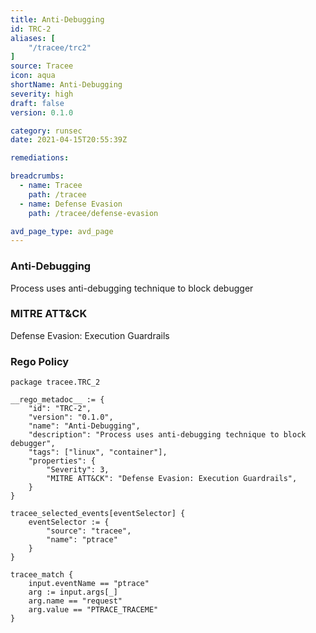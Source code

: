 ```yaml
---
title: Anti-Debugging
id: TRC-2
aliases: [
    "/tracee/trc2"
]
source: Tracee
icon: aqua
shortName: Anti-Debugging
severity: high
draft: false
version: 0.1.0

category: runsec
date: 2021-04-15T20:55:39Z

remediations:

breadcrumbs: 
  - name: Tracee
    path: /tracee
  - name: Defense Evasion
    path: /tracee/defense-evasion

avd_page_type: avd_page
---
```


### Anti-Debugging
Process uses anti-debugging technique to block debugger

### MITRE ATT&CK
Defense Evasion: Execution Guardrails


### Rego Policy
```
package tracee.TRC_2

__rego_metadoc__ := {
    "id": "TRC-2",
    "version": "0.1.0",
    "name": "Anti-Debugging",
    "description": "Process uses anti-debugging technique to block debugger",
    "tags": ["linux", "container"],
    "properties": {
        "Severity": 3,
        "MITRE ATT&CK": "Defense Evasion: Execution Guardrails",
    }
}

tracee_selected_events[eventSelector] {
	eventSelector := {
		"source": "tracee",
		"name": "ptrace"
	}
}

tracee_match {
    input.eventName == "ptrace"
    arg := input.args[_]
    arg.name == "request"
    arg.value == "PTRACE_TRACEME"
}
```
